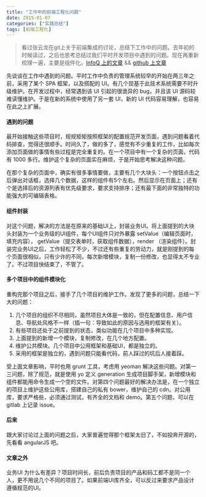 ```yaml
---
title: "工作中的前端工程化问题"
date: 2015-01-07
categories: ["实践总结"]
tags: [前端工程化]
---
```


> 看过张云龙在git上关于前端集成的讨论，总结下工作中的问题。去年初的时候读过，之后也思考总结过我们平时开发项目中遇到的问题。现在再重新梳理一遍，主要是组件化。[InfoQ 上的文章](http://www.infoq.com/cn/articles/front-end-engineering-and-performance-optimization-part1/) && [github 上文章](https://github.com/fouber/blog/issues/1)

先谈谈在工作中遇到的问题。平时工作中负责的管理系统较早的开始在两三年之前，采用了某个 SPA 框架，以及搭配的 UI。有几个现基于此技术系统需要不时升级维护。在开发过程中，经常遇到该 UI 引起的很诡异的 bug，并且该 UI 源码较难读懂维护。于是在新的系统中使用了另一套 UI，新的 UI 代码容易理解，也容易在此之上扩展。

<!-- more -->

#### 遇到的问题

最开始接触这些项目时，规规矩矩按照框架的配置规范开发页面，遇到问题看着代码排查，觉得还很顺手。时间久了，做的多了，感觉有不少重复的工作，比如每次添加页面做的事情有些过程是完全重复的。在一个项目中有一个复杂的页面，代码有 1000 多行。维护这个复杂的页面实在麻烦，于是开始思考解决这种问题。

在那个复杂的页面中，确实有很多事情要做，主要有几个大块头：一个按钮点击之后弹出对话框，选择几个数据，这样的组件有5个左右。然后显示在页面上；还有个是选择后的资源列表有优先级要求，要求支持排序；还有最下面的非常独特的功能强大的可编辑表格。

#### 组件封装

对这个问题，解决的方法是在原来的基础UI上，封装业务UI。将上面提到的大块头封装为一个业务级的UI组件，每个UI组件只对外暴露 setValue（编辑页面时，填充内容）， getValue（提交表单时，获取组件数据），render （渲染组件）。封装完业务UI之后，工作轻松了不少，不过还有些重复的劳动力，就是刚提到的每个页面很相似，只有少许的不同，每次新增模块，复制一份修改，也显得太不专业了。不过项目快结束了，不管了。

#### 多个项目中的组件模块化

重构完那个项目之后，接手了几个项目的维护工作。发现了更多的问题，总结一下大的问题：

1. 几个项目的组织不尽相同，虽然项目大体是一致的，但在配置信息、用户信息、导航处风格不一样（插一句：导致如此的原因与选用的框架有关）。
2. 有些项目还处于之前提到的状态，类似功能在几个项目中多种实现。
3. 上面提到的新增一个模块，复制修改，在几个地方配置。
4. 维护公共模块。几个项目中公用框架和基础UI，都是独立的。
5. 采用的框架是独立的，遇到问题只能看代码，前人踩过的坑后人接着踩。

受上面文章影响，平时也用 grunt 工具，考虑用 yeoman 解决这些问题。对第一三问题，除了规范，就是使用 yo 定义 generation 生成项目脚手架，新增模块和组件都能用命令生成一个空的文件。对第四个问题最好的解决办法是，在一个独立的项目上维护这些公用库，搭建自己的私有 bower，维护自己的 cdn。对公用库，要求严格些，必须通过测试，有齐全的文档和 demo。第五个问题，可以在 gitlab 上记录 issue。

#### 后来

跟大家讨论过上面的问题之后，大家普遍觉得那个框架太旧了，不如投奔开源的，先看看 angularJS 吧。


#### 文章之外

业务UI 为什么有差异？项目时间长，前后负责项目的产品和码工都不是同一个人，更不用说几个不同的项目了。如果前端UI库齐全，可以反过来要求产品设计遵循规范的UI。
